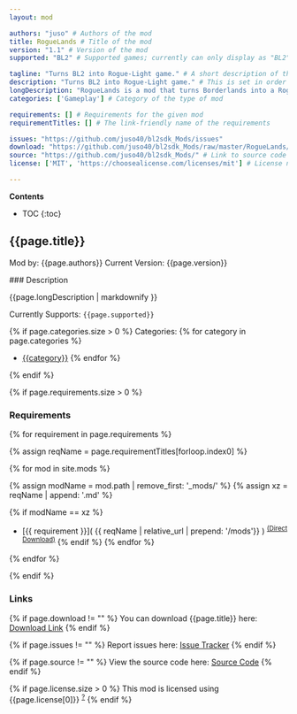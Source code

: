 ```yaml
---
layout: mod

authors: "juso" # Authors of the mod
title: RogueLands # Title of the mod
version: "1.1" # Version of the mod
supported: "BL2" # Supported games; currently can only display as "BL2", "BL2 + TPS", or "TPS"

tagline: "Turns BL2 into Rogue-Light game." # A short description of the mod itself.
description: "Turns BL2 into Rogue-Light game." # This is set in order to keep the SEO proper
longDescription: "RogueLands is a mod that turns Borderlands into a Rogue-Lite game. \nThis mod works similar to the 1life challenge, but with the twist, that when you die, you respawn at the start of the game with all your Exp. \nYou will lose all your items, but you will keep your stats and skills. \nAll progress with this mod will count towards the UVHM. You do not need to have it unlocked to play. \nOverpower Levels will also be ignored, it is recommended to create a new character for this mod!\nTo complete the mod you must complete a set of challenges. (Check modded keybinds)\n" # Description of what the mod can do
categories: ['Gameplay'] # Category of the type of mod

requirements: [] # Requirements for the given mod
requirementTitles: [] # The link-friendly name of the requirements

issues: "https://github.com/juso40/bl2sdk_Mods/issues"
download: "https://github.com/juso40/bl2sdk_Mods/raw/master/RogueLands/RogueLands.zip"
source: "https://github.com/juso40/bl2sdk_Mods/" # Link to source code
license: ['MIT', 'https://choosealicense.com/licenses/mit'] # License name, link about the license from https://choosealicense.com/

---
```

**Contents**
* TOC
{:toc}

## {{page.title}}

Mod by: {{page.authors}}
Current Version: {{page.version}}

<p></p>
### Description

{{page.longDescription | markdownify }}

Currently Supports: `{{page.supported}}`

{% if page.categories.size > 0 %}
Categories:
{% for category in page.categories %}
  * [{{category}}](/types/{{category}})
{% endfor %}
<p></p>
{% endif %}

{% if page.requirements.size > 0 %}
### Requirements

{% for requirement in page.requirements %}

{% assign reqName = page.requirementTitles[forloop.index0] %}

{% for mod in site.mods %}

{% assign modName = mod.path | remove_first: '_mods/' %}
{% assign xz = reqName | append: '.md' %}

{% if modName == xz %}
* [{{ requirement }}]( {{ reqName | relative_url | prepend: '/mods'}} ) <sup>[(Direct Download)]({{mod.download}})</sup>
{% endif %}
{% endfor %}

{% endfor %}
<p></p>
{% endif %}

### Links

{% if page.download != "" %}
You can download {{page.title}} here: [Download Link]({{page.download}})
{% endif %}

{% if page.issues != "" %}
Report issues here: [Issue Tracker]({{page.issues}})
{% endif %}

{% if page.source != "" %}
View the source code here: [Source Code]({{page.source}})
{% endif %}

{% if page.license.size > 0 %}
This mod is licensed using {{page.license[0]}} <sup>[?]({{page.license[1]}})</sup>
{% endif %}